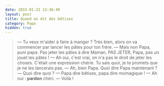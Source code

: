 ```yaml
---
date: 2015-01-22 13:36:40
layout: post
title: Quand on dit des bêtises
category: Papa
hidden: true
---
```


> —  Tu veux m'aider à faire à manger ? Très bien, alors on va commencer par lancer les pâtes pour ton frère.
> —  Mais non Papa, puni papa. Pas jeter les pâtes à dire Maman, PAS JETER, Papa, pas un jouet les pâtes !
> —  Ah oui, c'est vrai, on n'a pas le droit de jeter les choses. C'était une expression chérie. Tu sais quoi, je te promets que je ne les lancerais pas.
> —  Ah, bien Papa. Quoi dire Papa maintenant ?
> —  Quoi dire quoi ?
> —  Papa dire bêtises, papa dire momagique !
> —  Ah oui : **pardon** chéri.
> —  Voilà !

